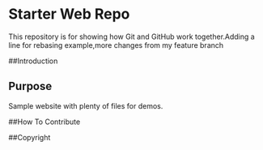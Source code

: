 # Starter Web Repo

This repository is for showing how Git and GitHub work together.Adding a line for rebasing example,more changes from my feature branch

##Introduction 

## Purpose

Sample website with plenty of files for demos.



##How To Contribute


##Copyright

